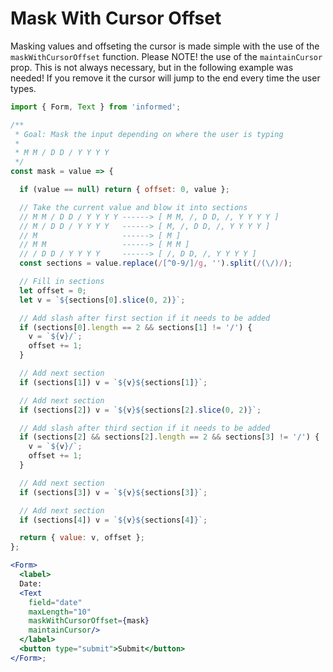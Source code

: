 # Mask With Cursor Offset

Masking values and offseting the cursor is made simple with the use of the `maskWithCursorOffset` function. Please NOTE! 
the use of the `maintainCursor` prop. This is not always necessary, but in the following
example was needed! If you remove it the cursor will jump to the end every time the user types.

<!-- STORY -->

```jsx
import { Form, Text } from 'informed';

/**
 * Goal: Mask the input depending on where the user is typing
 * 
 * M M / D D / Y Y Y Y
 */
const mask = value => {

  if (value == null) return { offset: 0, value };

  // Take the current value and blow it into sections
  // M M / D D / Y Y Y Y ------> [ M M, /, D D, /, Y Y Y Y ]
  // M / D D / Y Y Y Y   ------> [ M, /, D D, /, Y Y Y Y ]
  // M                   ------> [ M ]
  // M M                 ------> [ M M ]
  // / D D / Y Y Y Y     ------> [ /, D D, /, Y Y Y Y ]
  const sections = value.replace(/[^0-9/]/g, '').split(/(\/)/);

  // Fill in sections
  let offset = 0;
  let v = `${sections[0].slice(0, 2)}`;

  // Add slash after first section if it needs to be added
  if (sections[0].length == 2 && sections[1] != '/') {
    v = `${v}/`;
    offset += 1;
  }

  // Add next section
  if (sections[1]) v = `${v}${sections[1]}`;

  // Add next section
  if (sections[2]) v = `${v}${sections[2].slice(0, 2)}`;

  // Add slash after third section if it needs to be added
  if (sections[2] && sections[2].length == 2 && sections[3] != '/') {
    v = `${v}/`;
    offset += 1;
  }

  // Add next section
  if (sections[3]) v = `${v}${sections[3]}`;

  // Add next section
  if (sections[4]) v = `${v}${sections[4]}`;

  return { value: v, offset };
};

<Form>
  <label>
  Date:
  <Text 
    field="date" 
    maxLength="10"
    maskWithCursorOffset={mask} 
    maintainCursor/>
  </label>
  <button type="submit">Submit</button>
</Form>;
```
